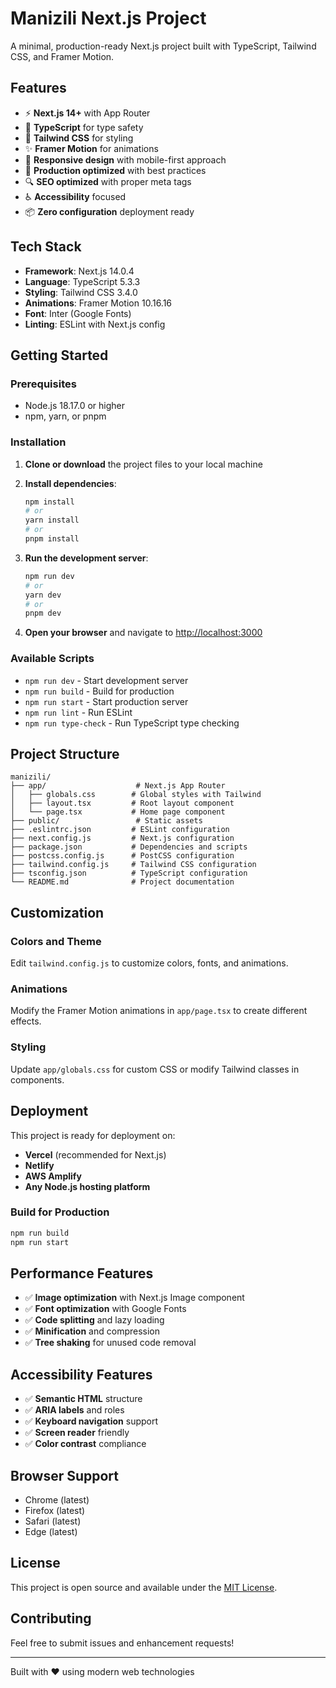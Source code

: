 # Manizili Next.js Project

A minimal, production-ready Next.js project built with TypeScript, Tailwind CSS, and Framer Motion.

## Features

- ⚡ **Next.js 14+** with App Router
- 🔷 **TypeScript** for type safety
- 🎨 **Tailwind CSS** for styling
- ✨ **Framer Motion** for animations
- 📱 **Responsive design** with mobile-first approach
- 🚀 **Production optimized** with best practices
- 🔍 **SEO optimized** with proper meta tags
- ♿ **Accessibility** focused
- 📦 **Zero configuration** deployment ready

## Tech Stack

- **Framework**: Next.js 14.0.4
- **Language**: TypeScript 5.3.3
- **Styling**: Tailwind CSS 3.4.0
- **Animations**: Framer Motion 10.16.16
- **Font**: Inter (Google Fonts)
- **Linting**: ESLint with Next.js config

## Getting Started

### Prerequisites

- Node.js 18.17.0 or higher
- npm, yarn, or pnpm

### Installation

1. **Clone or download** the project files to your local machine

2. **Install dependencies**:
   ```bash
   npm install
   # or
   yarn install
   # or
   pnpm install
   ```

3. **Run the development server**:
   ```bash
   npm run dev
   # or
   yarn dev
   # or
   pnpm dev
   ```

4. **Open your browser** and navigate to [http://localhost:3000](http://localhost:3000)

### Available Scripts

- `npm run dev` - Start development server
- `npm run build` - Build for production
- `npm run start` - Start production server
- `npm run lint` - Run ESLint
- `npm run type-check` - Run TypeScript type checking

## Project Structure

```
manizili/
├── app/                    # Next.js App Router
│   ├── globals.css        # Global styles with Tailwind
│   ├── layout.tsx         # Root layout component
│   └── page.tsx           # Home page component
├── public/                 # Static assets
├── .eslintrc.json         # ESLint configuration
├── next.config.js         # Next.js configuration
├── package.json           # Dependencies and scripts
├── postcss.config.js      # PostCSS configuration
├── tailwind.config.js     # Tailwind CSS configuration
├── tsconfig.json          # TypeScript configuration
└── README.md              # Project documentation
```

## Customization

### Colors and Theme
Edit `tailwind.config.js` to customize colors, fonts, and animations.

### Animations
Modify the Framer Motion animations in `app/page.tsx` to create different effects.

### Styling
Update `app/globals.css` for custom CSS or modify Tailwind classes in components.

## Deployment

This project is ready for deployment on:

- **Vercel** (recommended for Next.js)
- **Netlify**
- **AWS Amplify**
- **Any Node.js hosting platform**

### Build for Production

```bash
npm run build
npm run start
```

## Performance Features

- ✅ **Image optimization** with Next.js Image component
- ✅ **Font optimization** with Google Fonts
- ✅ **Code splitting** and lazy loading
- ✅ **Minification** and compression
- ✅ **Tree shaking** for unused code removal

## Accessibility Features

- ✅ **Semantic HTML** structure
- ✅ **ARIA labels** and roles
- ✅ **Keyboard navigation** support
- ✅ **Screen reader** friendly
- ✅ **Color contrast** compliance

## Browser Support

- Chrome (latest)
- Firefox (latest)
- Safari (latest)
- Edge (latest)

## License

This project is open source and available under the [MIT License](LICENSE).

## Contributing

Feel free to submit issues and enhancement requests!

---

Built with ❤️ using modern web technologies

